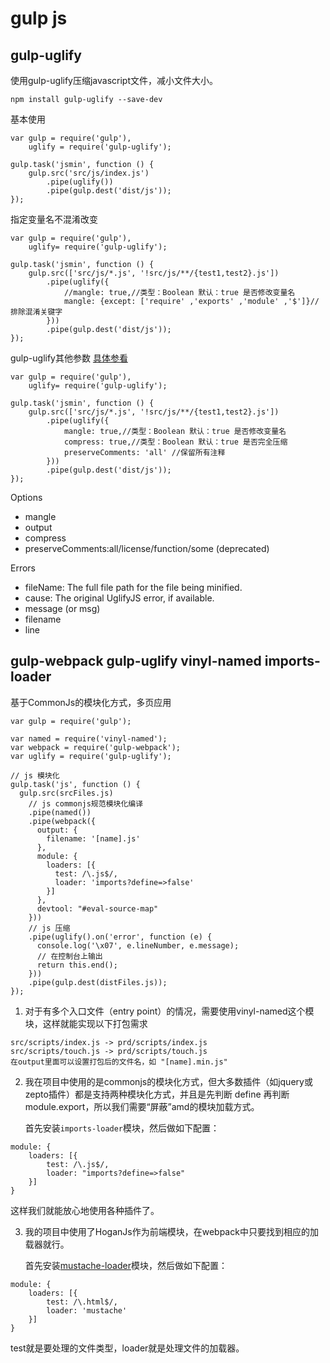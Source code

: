 # gulp js


## gulp-uglify

使用gulp-uglify压缩javascript文件，减小文件大小。

`npm install gulp-uglify --save-dev`

基本使用
```
var gulp = require('gulp'),
    uglify = require('gulp-uglify');
 
gulp.task('jsmin', function () {
    gulp.src('src/js/index.js')
        .pipe(uglify())
        .pipe(gulp.dest('dist/js'));
});
```

指定变量名不混淆改变
```
var gulp = require('gulp'),
    uglify= require('gulp-uglify');
 
gulp.task('jsmin', function () {
    gulp.src(['src/js/*.js', '!src/js/**/{test1,test2}.js'])
        .pipe(uglify({
            //mangle: true,//类型：Boolean 默认：true 是否修改变量名
            mangle: {except: ['require' ,'exports' ,'module' ,'$']}//排除混淆关键字
        }))
        .pipe(gulp.dest('dist/js'));
});
```

gulp-uglify其他参数 [具体参看](https://github.com/terinjokes/gulp-uglify#user-content-options)
```
var gulp = require('gulp'),
    uglify= require('gulp-uglify');
 
gulp.task('jsmin', function () {
    gulp.src(['src/js/*.js', '!src/js/**/{test1,test2}.js'])
        .pipe(uglify({
            mangle: true,//类型：Boolean 默认：true 是否修改变量名
            compress: true,//类型：Boolean 默认：true 是否完全压缩
            preserveComments: 'all' //保留所有注释
        }))
        .pipe(gulp.dest('dist/js'));
});
```

Options
- mangle
- output
- compress
- preserveComments:all/license/function/some (deprecated)

Errors
- fileName: The full file path for the file being minified.
- cause: The original UglifyJS error, if available.
- message (or msg)
- filename
- line


## gulp-webpack gulp-uglify vinyl-named imports-loader

基于CommonJs的模块化方式，多页应用

```
var gulp = require('gulp');

var named = require('vinyl-named');
var webpack = require('gulp-webpack');
var uglify = require('gulp-uglify');

// js 模块化
gulp.task('js', function () {
  gulp.src(srcFiles.js)
    // js commonjs规范模块化编译
    .pipe(named())
    .pipe(webpack({
      output: {
        filename: '[name].js'
      },
      module: {
        loaders: [{
          test: /\.js$/,
          loader: 'imports?define=>false'
        }]
      },
      devtool: "#eval-source-map"
    }))
    // js 压缩
    .pipe(uglify().on('error', function (e) {
      console.log('\x07', e.lineNumber, e.message);
      // 在控制台上输出
      return this.end();
    }))
    .pipe(gulp.dest(distFiles.js));
});
```

1. 对于有多个入口文件（entry point）的情况，需要使用vinyl-named这个模块，这样就能实现以下打包需求

```
src/scripts/index.js -> prd/scripts/index.js
src/scripts/touch.js -> prd/scripts/touch.js
在output里面可以设置打包后的文件名，如 "[name].min.js"
```

2. 我在项目中使用的是commonjs的模块化方式，但大多数插件（如jquery或zepto插件）都是支持两种模块化方式，并且是先判断 define 再判断 module.export，所以我们需要“屏蔽”amd的模块加载方式。

    首先安装`imports-loader`模块，然后做如下配置：

```
module: {
    loaders: [{
        test: /\.js$/,
        loader: "imports?define=>false"
    }]
}
```

这样我们就能放心地使用各种插件了。

3. 我的项目中使用了HoganJs作为前端模块，在webpack中只要找到相应的加载器就行。

    首先安装[mustache-loader](https://github.com/deepsweet/mustache-loader)模块，然后做如下配置：

```
module: {
    loaders: [{
        test: /\.html$/,
        loader: 'mustache'
    }]
}
```
test就是要处理的文件类型，loader就是处理文件的加载器。




